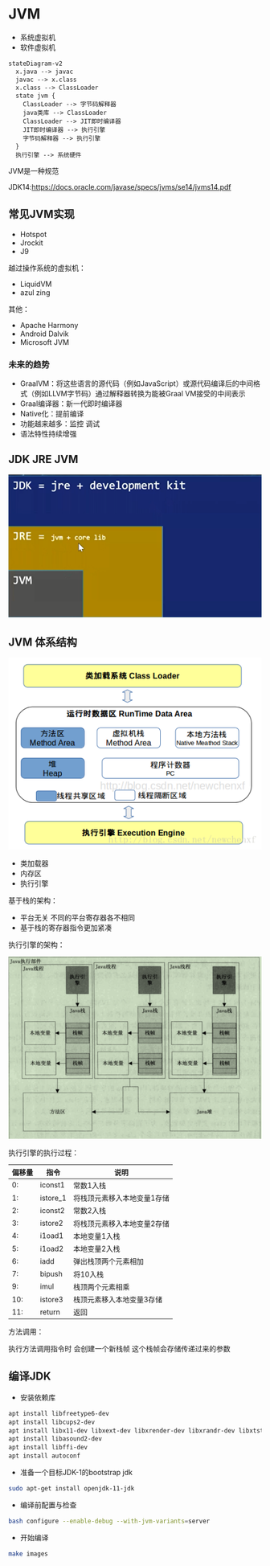 # JVM

- 系统虚拟机
- 软件虚拟机

```mermaid
stateDiagram-v2
  x.java --> javac
  javac --> x.class
  x.class --> ClassLoader
  state jvm {
    ClassLoader --> 字节码解释器
    java类库 --> ClassLoader
    ClassLoader --> JIT即时编译器
    JIT即时编译器 --> 执行引擎
    字节码解释器 --> 执行引擎
  }
  执行引擎 --> 系统硬件
```

JVM是一种规范

JDK14:<https://docs.oracle.com/javase/specs/jvms/se14/jvms14.pdf>

## 常见JVM实现

- Hotspot
- Jrockit
- J9

越过操作系统的虚拟机：

- LiquidVM
- azul zing

其他：

- Apache Harmony
- Android Dalvik
- Microsoft JVM

### 未来的趋势

- GraalVM：将这些语言的源代码（例如JavaScript）或源代码编译后的中间格式（例如LLVM字节码）通过解释器转换为能被Graal VM接受的中间表示
- Graal编译器：新一代即时编译器
- Native化：提前编译
- 功能越来越多：监控 调试
- 语法特性持续增强

## JDK JRE JVM

![批注 2020-07-10 090055](/assets/批注%202020-07-10%20090055.png)

## JVM 体系结构

![202010510539](/assets/202010510539.png)

- 类加载器
- 内存区
- 执行引擎

基于栈的架构：

- 平台无关 不同的平台寄存器各不相同
- 基于栈的寄存器指令更加紧凑

执行引擎的架构：

![屏幕截图 2020-10-05 103533](/assets/屏幕截图%202020-10-05%20103533.png)

执行引擎的执行过程：

偏移量|指令|说明
-|-|-
0:|iconst1|常数1入栈
1:|istore_1|将栈顶元素移入本地变量1存储
2:|iconst2|常数2入栈
3:|istore2|将栈顶元素移入本地变量2存储
4:|i1oad1|本地变量1入栈
5:|i1oad2|本地变量2入栈
6:|iadd|弹出栈顶两个元素相加
7:|bipush| 将10入栈
9:|imul|栈顶两个元素相乘
10:|istore3|栈顶元素移入本地变量3存储
11:|return|返回

方法调用：

执行方法调用指令时 会创建一个新栈帧 这个栈帧会存储传递过来的参数

## 编译JDK

- 安装依赖库

```sh
apt install libfreetype6-dev
apt install libcups2-dev
apt install libx11-dev libxext-dev libxrender-dev libxrandr-dev libxtst-dev libxt-dev
apt install libasound2-dev
apt install libffi-dev
apt install autoconf
```

- 准备一个目标JDK-1的bootstrap jdk

```sh
sudo apt-get install openjdk-11-jdk
```

- 编译前配置与检查

```sh
bash configure --enable-debug --with-jvm-variants=server
```

- 开始编译

```sh
make images
```
